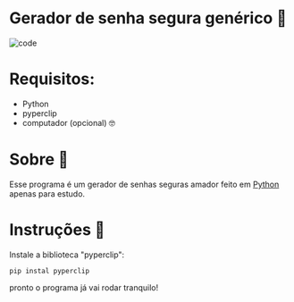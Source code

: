 # Gerador de senha segura genérico 🔐
![code](https://github.com/user-attachments/assets/23ad8e44-afc3-4e91-a1a3-2130a7d1f550)

# Requisitos:
- Python
- pyperclip
- computador (opcional) 🤓

# Sobre 🧻
Esse programa é um gerador de senhas seguras amador feito em <a href="https://www.python.org" target="_blank">Python</a> apenas para estudo.

# Instruções 🧲
Instale a biblioteca "pyperclip":
```
pip instal pyperclip
```
pronto o programa já vai rodar tranquilo!
